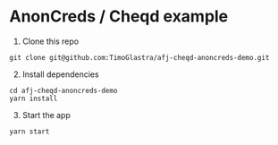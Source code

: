# AnonCreds / Cheqd example

1. Clone this repo

```console
git clone git@github.com:TimoGlastra/afj-cheqd-anoncreds-demo.git
```

2. Install dependencies

```console
cd afj-cheqd-anoncreds-demo
yarn install
```

3. Start the app

```console
yarn start
```
